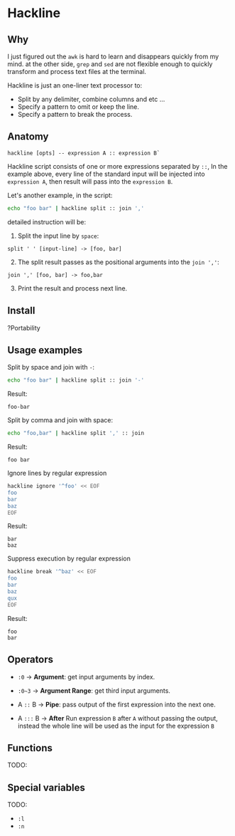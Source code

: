 # Hackline

## Why

I just figured out the `awk` is hard to learn and disappears
quickly from my mind. at the other side, `grep` and `sed` are not flexible
enough to quickly transform and process text files at the terminal.

Hackline is just an one-liner text processor to:

- Split by any delimiter, combine columns and etc ...
- Specify a pattern to omit or keep the line.
- Specify a pattern to break the process.


## Anatomy

```
hackline [opts] -- expression A :: expression B`
```


Hackline script consists of one or more expressions separated by `::`, In 
the example above, every line of the standard input will be injected into 
`expression A`, then result will pass into the `expression B`.


Let's another example, in the script:

```bash
echo "foo bar" | hackline split :: join ','

``` 

detailed instruction will be:

1. Split the input line by `space`:

```
split ' ' [input-line] -> [foo, bar]
```

2. The split result passes as the positional arguments into the `join ','`:

```
join ',' [foo, bar] -> foo,bar
```

3. Print the result and process next line.

## Install

?Portability

## Usage examples

Split by space and join with `-`:

```bash
echo "foo bar" | hackline split :: join '-'
```

Result: 

```
foo-bar
```

Split by comma and join with space:

```bash
echo "foo,bar" | hackline split ',' :: join
```

Result: 

```
foo bar
```

Ignore lines by regular expression

```bash
hackline ignore '^foo' << EOF
foo
bar
baz
EOF
```

Result: 

```
bar
baz
```

Suppress execution by regular expression

```bash
hackline break '^baz' << EOF
foo
bar
baz
qux
EOF
```

Result: 

```
foo
bar
```


## Operators

- `:0` -> **Argument**: get input arguments by index.
- `:0~3` -> **Argument Range**: get third input arguments.
- A `::` B -> **Pipe**: pass output of the first expression into the next one.

- A `:::` B -> **After** Run expression `B` after `A` without passing the
    output, instead the whole line will be used as the input for the expression
    `B`

## Functions

TODO:

## Special variables

TODO:

- `:l`
- `:n`
